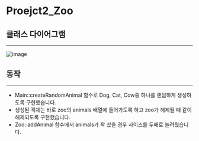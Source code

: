 # Proejct2_Zoo

## 클래스 다이어그램
---
![image](https://github.com/user-attachments/assets/5556b5c3-13f5-4494-9a1b-f6441ce67a5b)

## 동작
---
- Main::createRandomAnimal 함수로 Dog, Cat, Cow중 하나를 랜덤하게 생성하도록 구현했습니다.
- 생성된 객체는 바로 zoo의 animals 배열에 들어가도록 하고 zoo가 해제될 때 같이 해제되도록 구현했습니다.
- Zoo::addAnimal 함수에서 animals가 꽉 찼을 경우 사이즈를 두배로 늘려줬습니다.
